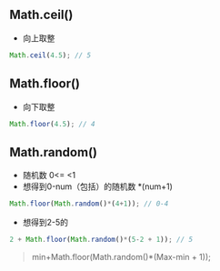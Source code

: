 <!--
 * @Description: Math
 * @Version: 0.0.1
 * @Autor: DivinerWJ
 * @Date: 2020-12-20 15:36:02
 * @LastEditors: DivinerWJ
 * @LastEditTime: 2020-12-20 15:51:17
 * @FilePath: \tb1212c:\Users\Wangj\Documents\workspace\javaScript\Test\notes\src\javaScript基础复习\数据类型\math.md
-->

## Math.ceil()
* 向上取整
```javascript
Math.ceil(4.5); // 5
```

## Math.floor()
* 向下取整
```javascript
Math.floor(4.5); // 4
```

## Math.random()
* 随机数 0<= <1
* 想得到0-num（包括）的随机数 *(num+1)
```javascript
Math.floor(Math.random()*(4+1)); // 0-4
```
* 想得到2-5的
```javascript
2 + Math.floor(Math.random()*(5-2 + 1)); // 5
```
> min+Math.floor(Math.random()*(Max-min + 1));
